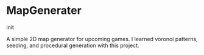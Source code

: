 # MapGenerater
init

A simple 2D map generator for upcoming games. I learned voronoi patterns, seeding, and procedural generation with this project.

